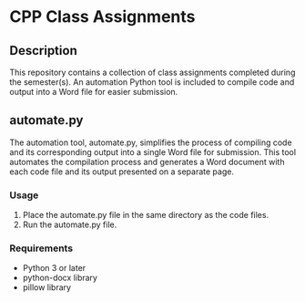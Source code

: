 # CPP Class Assignments

## Description
This repository contains a collection of class assignments completed during the semester(s). An automation Python tool is included to compile code and output into a Word file for easier submission.

## automate.py
The automation tool, automate.py, simplifies the process of compiling code and its corresponding output into a single Word file for submission. This tool automates the compilation process and generates a Word document with each code file and its output presented on a separate page.

### Usage
1. Place the automate.py file in the same directory as the code files.
2. Run the automate.py file.

### Requirements
- Python 3 or later
- python-docx library
- pillow library